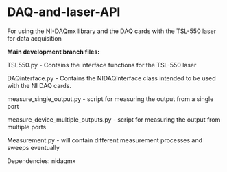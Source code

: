 # DAQ-and-laser-API
For using the NI-DAQmx library and the DAQ cards with the TSL-550 laser for data acquisition

<b>Main development branch files:</b>

TSL550.py - Contains the interface functions for the TSL-550 laser

DAQinterface.py - Contains the NIDAQInterface class intended to be used with the NI DAQ cards.

measure_single_output.py - script for measuring the output from a single port

measure_device_multiple_outputs.py - script for measuring the output from multiple ports

Measurement.py - will contain different measurement processes and sweeps eventually

Dependencies: nidaqmx
